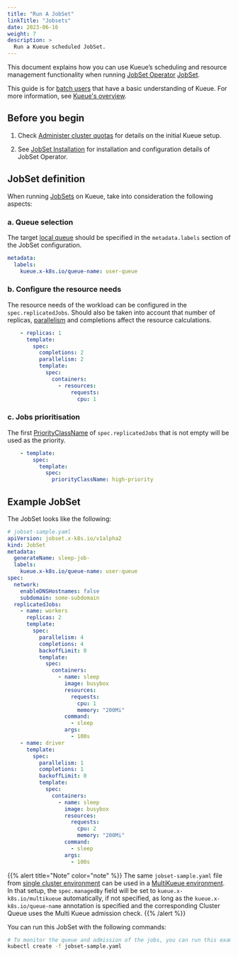 ```yaml
---
title: "Run A JobSet"
linkTitle: "Jobsets"
date: 2023-06-16
weight: 7
description: >
  Run a Kueue scheduled JobSet.
---
```


This document explains how you can use Kueue’s scheduling and resource management functionality when running [JobSet Operator](https://github.com/kubernetes-sigs/jobset) [JobSet](https://jobset.sigs.k8s.io/docs/concepts/).

This guide is for [batch users](/docs/tasks#batch-user) that have a basic understanding of Kueue. For more information, see [Kueue's overview](/docs/overview).

## Before you begin

1. Check [Administer cluster quotas](/docs/tasks/manage/administer_cluster_quotas) for details on the initial Kueue setup.

2. See [JobSet Installation](https://jobset.sigs.k8s.io/docs/installation/) for installation and configuration details of JobSet Operator.

## JobSet definition

When running [JobSets](https://jobset.sigs.k8s.io/docs/concepts/) on
Kueue, take into consideration the following aspects:

### a. Queue selection

The target [local queue](/docs/concepts/local_queue) should be specified in the `metadata.labels` section of the JobSet configuration.

```yaml
metadata:
  labels:
    kueue.x-k8s.io/queue-name: user-queue
```

### b. Configure the resource needs

The resource needs of the workload can be configured in the `spec.replicatedJobs`. Should also be taken into account that number of replicas, [parallelism](https://kubernetes.io/docs/concepts/workloads/controllers/job/#parallel-jobs) and completions affect the resource calculations.

```yaml
    - replicas: 1
      template:
        spec:
          completions: 2
          parallelism: 2
          template:
            spec:
              containers:
                - resources:
                    requests:
                      cpu: 1
```

### c. Jobs prioritisation

The first [PriorityClassName](https://kubernetes.io/docs/concepts/scheduling-eviction/pod-priority-preemption/#priorityclass) of `spec.replicatedJobs` that is not empty will be used as the priority.

```yaml
    - template:
        spec:
          template:
            spec:
              priorityClassName: high-priority
```

## Example JobSet

The JobSet looks like the following:

```yaml
# jobset-sample.yaml
apiVersion: jobset.x-k8s.io/v1alpha2
kind: JobSet
metadata:
  generateName: sleep-job-
  labels:
    kueue.x-k8s.io/queue-name: user-queue
spec:
  network:
    enableDNSHostnames: false
    subdomain: some-subdomain
  replicatedJobs:
    - name: workers
      replicas: 2
      template:
        spec:
          parallelism: 4
          completions: 4
          backoffLimit: 0
          template:
            spec:
              containers:
                - name: sleep
                  image: busybox
                  resources:
                    requests:
                      cpu: 1
                      memory: "200Mi"
                  command:
                    - sleep
                  args:
                    - 100s
    - name: driver
      template:
        spec:
          parallelism: 1
          completions: 1
          backoffLimit: 0
          template:
            spec:
              containers:
                - name: sleep
                  image: busybox
                  resources:
                    requests:
                      cpu: 2
                      memory: "200Mi"
                  command:
                    - sleep
                  args:
                    - 100s
```

{{% alert title="Note" color="note" %}}
The same `jobset-sample.yaml` file from [single cluster environment](#single-cluster-environment) can be used in a [MultiKueue environment](#multikueue-environment).
In that setup, the `spec.managedBy` field will be set to `kueue.x-k8s.io/multikueue`
automatically, if not specified, as long as  the `kueue.x-k8s.io/queue-name` annotation
is specified and the corresponding Cluster Queue uses the Multi Kueue admission check.
{{% /alert %}}

You can run this JobSet with the following commands:

```sh
# To monitor the queue and admission of the jobs, you can run this example multiple times:
kubectl create -f jobset-sample.yaml
```
